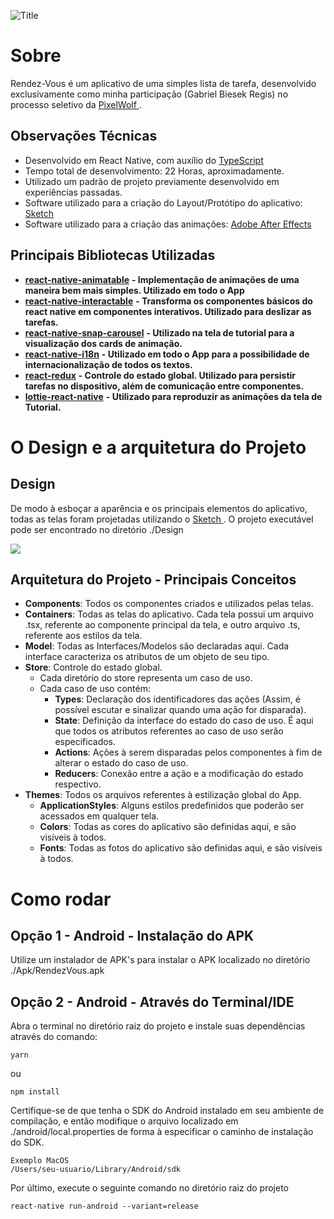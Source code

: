 ![](https://lh3.googleusercontent.com/zvq280HtrqTO5DmYPlyyyFE7g2pWZwDEiT3beTg3oQ2-jFW07-ErwlXdeyaWFFJmAzFZIvIUyKi8 "Title")

# Sobre

Rendez-Vous é um aplicativo de uma simples lista de tarefa, desenvolvido exclusivamente como minha participação (Gabriel Biesek Regis) no processo seletivo da [PixelWolf
](https://pixelwolf.com.br/).

## Observações Técnicas

 - Desenvolvido em React Native, com auxílio do [TypeScript
](https://github.com/Microsoft/TypeScript)
- Tempo total de desenvolvimento: 22 Horas, aproximadamente.
- Utilizado um padrão de projeto previamente desenvolvido em experiências passadas.
- Software utilizado para a criação do Layout/Protótipo do aplicativo: [Sketch
](https://www.sketchapp.com/)
- Software utilizado para a criação das animações: [Adobe After Effects](https://www.adobe.com/br/products/aftereffects.html?gclid=Cj0KCQiAvqDiBRDAARIsADWh5Tfn209rKEWnNzJ54JhKyLN5-GtqaTrEjitppO3ZjEHb-mw7yW78YnUaAu2PEALw_wcB&sdid=KQPPP&mv=search&ef_id=Cj0KCQiAvqDiBRDAARIsADWh5Tfn209rKEWnNzJ54JhKyLN5-GtqaTrEjitppO3ZjEHb-mw7yW78YnUaAu2PEALw_wcB:G:s&s_kwcid=AL!3085!3!301784448717!e!!g!!after%20effects)

## Principais Bibliotecas Utilizadas

-   [**react-native-animatable**](https://github.com/oblador/react-native-animatable) **- Implementação de animações de uma maneira bem mais simples. Utilizado em todo o App**
-   [**react-native-interactable**](https://github.com/wix/react-native-interactable) **- Transforma os componentes básicos do react native em componentes interativos. Utilizado para deslizar as tarefas.**
-   [**react-native-snap-carousel**](https://github.com/archriss/react-native-snap-carousel) **- Utilizado na tela de tutorial para a visualização dos cards de animação.**
-   [**react-native-i18n**](https://github.com/AlexanderZaytsev/react-native-i18nl) **- Utilizado em todo o App para a possibilidade de internacionalização de todos os textos.**
-   [**react-redux**](https://github.com/reduxjs/react-redux) **- Controle do estado global. Utilizado para persistir tarefas no dispositivo, além de comunicação entre componentes.**
-   [**lottie-react-native**](https://github.com/react-native-community/lottie-react-native) **- Utilizado para reproduzir as animações da tela de Tutorial.**

# O Design e a arquitetura do Projeto

## Design

De modo à esboçar a aparência e os principais elementos do aplicativo, todas as telas foram projetadas utilizando o [Sketch
](https://www.sketchapp.com/). O projeto executável pode ser encontrado no diretório ./Design

![
](https://lh3.googleusercontent.com/LzVJEag7Q4X3bzTAb33R7ewgHy376JnHQPNNl6sy4jSQSFsCGP2maQrJx8oMhyxVp4S_vsbsB6Zi "Design")

## Arquitetura do Projeto - Principais Conceitos

 - **Components**: Todos os componentes criados e utilizados pelas telas.
 - **Containers**: Todas as telas do aplicativo. Cada tela possui um arquivo .tsx, referente ao componente principal da tela, e outro arquivo .ts, referente aos estilos da tela.
 - **Model**: Todas as Interfaces/Modelos são declaradas aqui. Cada interface caracteriza os atributos de  um objeto de seu tipo.
 - **Store**: Controle do estado global.
	 - Cada diretório do store representa um caso de uso.
	 - Cada caso de uso contém:
		 - **Types**: Declaração dos identificadores das ações (Assim, é possível escutar e sinalizar quando uma ação for disparada).
		 - **State**: Definição da interface do estado do caso de uso. É aqui que todos os atributos referentes ao caso de uso serão especificados.
		 - **Actions**: Ações à serem disparadas pelos componentes à fim de alterar o estado do caso de uso.
		 - **Reducers**: Conexão entre a ação e a modificação do estado respectivo.
 - **Themes**: Todos os arquivos referentes à estilização global do App.
	 - **ApplicationStyles**: Alguns estilos predefinidos que poderão ser acessados em qualquer tela. 
	 - **Colors**: Todas as cores do aplicativo são definidas aqui, e são visíveis à todos.
	 - **Fonts**: Todas as fotos do aplicativo são definidas aqui, e são visíveis à todos.

	 

# Como rodar

## Opção 1 - Android - Instalação do APK

Utilize um instalador de APK's para instalar o APK localizado no diretório ./Apk/RendezVous.apk 

## Opção 2 - Android - Através do Terminal/IDE

Abra o terminal no diretório raiz do projeto e instale suas dependências através do comando:

    yarn
ou 

    npm install

Certifique-se de que tenha o SDK do Android instalado em seu ambiente de compilação, e então modifique o arquivo localizado em ./android/local.properties de forma à especificar o caminho de instalação do SDK.

    Exemplo MacOS
    /Users/seu-usuario/Library/Android/sdk

Por último, execute o seguinte comando no diretório raiz do projeto

    react-native run-android --variant=release








